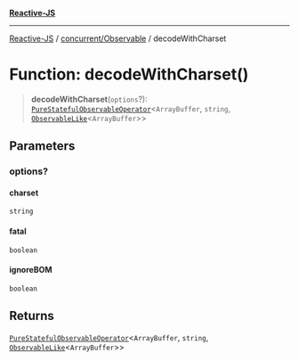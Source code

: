 [**Reactive-JS**](../../../README.md)

***

[Reactive-JS](../../../README.md) / [concurrent/Observable](../README.md) / decodeWithCharset

# Function: decodeWithCharset()

> **decodeWithCharset**(`options`?): [`PureStatefulObservableOperator`](../type-aliases/PureStatefulObservableOperator.md)\<`ArrayBuffer`, `string`, [`ObservableLike`](../../interfaces/ObservableLike.md)\<`ArrayBuffer`\>\>

## Parameters

### options?

#### charset

`string`

#### fatal

`boolean`

#### ignoreBOM

`boolean`

## Returns

[`PureStatefulObservableOperator`](../type-aliases/PureStatefulObservableOperator.md)\<`ArrayBuffer`, `string`, [`ObservableLike`](../../interfaces/ObservableLike.md)\<`ArrayBuffer`\>\>
